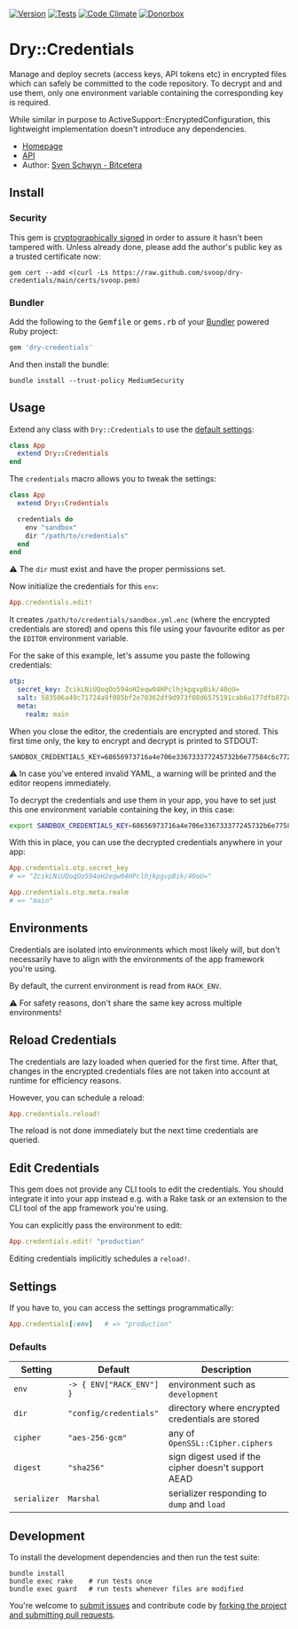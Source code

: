 [![Version](https://img.shields.io/gem/v/dry-credentials.svg?style=flat)](https://rubygems.org/gems/dry-credentials)
[![Tests](https://img.shields.io/github/actions/workflow/status/svoop/dry-credentials/test.yml?style=flat&label=tests)](https://github.com/svoop/dry-credentials/actions?workflow=Test)
[![Code Climate](https://img.shields.io/codeclimate/maintainability/svoop/dry-credentials.svg?style=flat)](https://codeclimate.com/github/svoop/dry-credentials/)
[![Donorbox](https://img.shields.io/badge/donate-on_donorbox-yellow.svg)](https://donorbox.org/bitcetera)

# Dry::Credentials

Manage and deploy secrets (access keys, API tokens etc) in encrypted files which can safely be committed to the code repository. To decrypt and and use them, only one environment variable containing the corresponding key is required.

While similar in purpose to ActiveSupport::EncryptedConfiguration, this lightweight implementation doesn't introduce any dependencies.

* [Homepage](https://github.com/svoop/dry-credentials)
* [API](https://www.rubydoc.info/gems/dry-credentials)
* Author: [Sven Schwyn - Bitcetera](https://bitcetera.com)

## Install

### Security

This gem is [cryptographically signed](https://guides.rubygems.org/security/#using-gems) in order to assure it hasn't been tampered with. Unless already done, please add the author's public key as a trusted certificate now:

```
gem cert --add <(curl -Ls https://raw.github.com/svoop/dry-credentials/main/certs/svoop.pem)
```

### Bundler

Add the following to the <tt>Gemfile</tt> or <tt>gems.rb</tt> of your [Bundler](https://bundler.io) powered Ruby project:

```ruby
gem 'dry-credentials'
```

And then install the bundle:

```
bundle install --trust-policy MediumSecurity
```

## Usage

Extend any class with `Dry::Credentials` to use the [default settings](#defaults):

```ruby
class App
  extend Dry::Credentials
end
```

The `credentials` macro allows you to tweak the settings:

```ruby
class App
  extend Dry::Credentials

  credentials do
    env "sandbox"
    dir "/path/to/credentials"
  end
end
```

⚠️ The `dir` must exist and have the proper permissions set.

Now initialize the credentials for this `env`:

```ruby
App.credentials.edit!
```

It creates `/path/to/credentials/sandbox.yml.enc` (where the encrypted credentials are stored) and opens this file using your favourite editor as per the `EDITOR` environment variable.

For the sake of this example, let's assume you paste the following credentials:

```yml
otp:
  secret_key: ZcikLNiUQoqOo594oH2eqw04HPclhjkpgvpBik/40oU=
  salt: 583506a49c71724a9f085bf2e70362df9d973f08d6575191cab6a177dfb872c6
  meta:
    realm: main
```

When you close the editor, the credentials are encrypted and stored. This first time only, the key to encrypt and decrypt is printed to STDOUT:

```
SANDBOX_CREDENTIALS_KEY=68656973716a4e706e336733377245732b6e77584c6c772b5432446532456f674767664271374a623876383d
```

⚠️ In case you've entered invalid YAML, a warning will be printed and the editor reopens immediately.

To decrypt the credentials and use them in your app, you have to set just this one environment variable containing the key, in this case:

```sh
export SANDBOX_CREDENTIALS_KEY=68656973716a4e706e336733377245732b6e77584c6c772b5432446532456f674767664271374a623876383d
```

With this in place, you can use the decrypted credentials anywhere in your app:

```ruby
App.credentials.otp.secret_key
# => "ZcikLNiUQoqOo594oH2eqw04HPclhjkpgvpBik/40oU="

App.credentials.otp.meta.realm
# => "main"
```

## Environments

Credentials are isolated into environments which most likely will, but don't necessarily have to align with the environments of the app framework you're using.

By default, the current environment is read from `RACK_ENV`.

⚠️ For safety reasons, don't share the same key across multiple environments!

## Reload Credentials

The credentials are lazy loaded when queried for the first time. After that, changes in the encrypted credentials files are not taken into account at runtime for efficiency reasons.

However, you can schedule a reload:

```ruby
App.credentials.reload!
```

The reload is not done immediately but the next time credentials are queried.

## Edit Credentials

This gem does not provide any CLI tools to edit the credentials. You should integrate it into your app instead e.g. with a Rake task or an extension to the CLI tool of the app framework you're using.

You can explicitly pass the environment to edit:

```ruby
App.credentials.edit! "production"
```

Editing credentials implicitly schedules a `reload!`.

## Settings

If you have to, you can access the settings programmatically:

```ruby
App.credentials[:env]   # => "production"
```

### Defaults

Setting | Default | Description
--------|---------|------------
`env` | `-> { ENV["RACK_ENV"] }` | environment such as `development`
`dir` | `"config/credentials"` | directory where encrypted credentials are stored
`cipher` | `"aes-256-gcm"` | any of `OpenSSL::Cipher.ciphers`
`digest` | `"sha256"` | sign digest used if the cipher doesn't support AEAD
`serializer` | `Marshal` | serializer responding to `dump` and `load`

## Development

To install the development dependencies and then run the test suite:

```
bundle install
bundle exec rake    # run tests once
bundle exec guard   # run tests whenever files are modified
```

You're welcome to [submit issues](https://github.com/svoop/dry-credentials/issues) and contribute code by [forking the project and submitting pull requests](https://docs.github.com/en/get-started/quickstart/fork-a-repo).

